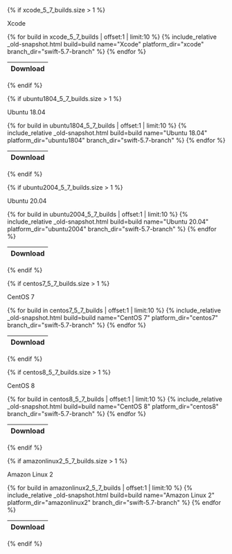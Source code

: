 {% if xcode_5_7_builds.size > 1 %}

Xcode
<table id="osx-builds" class="downloads">
    <thead>
        <tr>
            <th class="download">Download</th>
        </tr>
    </thead>
    <tbody>
        {% for build in xcode_5_7_builds | offset:1 | limit:10 %}
            {% include_relative _old-snapshot.html build=build name="Xcode" platform_dir="xcode" branch_dir="swift-5.7-branch" %}
        {% endfor %}
    </tbody>
</table>

{% endif %}

{% if ubuntu1804_5_7_builds.size > 1 %}

Ubuntu 18.04

<table id="linux-builds" class="downloads">
    <thead>
        <tr>
            <th class="download">Download</th>
        </tr>
    </thead>
    <tbody>
        {% for build in ubuntu1804_5_7_builds | offset:1 | limit:10 %}
            {% include_relative _old-snapshot.html build=build name="Ubuntu 18.04" platform_dir="ubuntu1804" branch_dir="swift-5.7-branch" %}
        {% endfor %}
    </tbody>
</table>

{% endif %}

{% if ubuntu2004_5_7_builds.size > 1 %}

Ubuntu 20.04

<table id="linux-builds" class="downloads">
    <thead>
        <tr>
            <th class="download">Download</th>
        </tr>
    </thead>
    <tbody>
        {% for build in ubuntu2004_5_7_builds | offset:1 | limit:10 %}
            {% include_relative _old-snapshot.html build=build name="Ubuntu 20.04" platform_dir="ubuntu2004" branch_dir="swift-5.7-branch" %}
        {% endfor %}
    </tbody>
</table>

{% endif %}

{% if centos7_5_7_builds.size > 1 %}

CentOS 7

<table id="linux-builds" class="downloads">
    <thead>
        <tr>
            <th class="download">Download</th>
        </tr>
    </thead>
    <tbody>
        {% for build in centos7_5_7_builds | offset:1 | limit:10 %}
            {% include_relative _old-snapshot.html build=build name="CentOS 7" platform_dir="centos7" branch_dir="swift-5.7-branch" %}
        {% endfor %}
    </tbody>
</table>

{% endif %}

{% if centos8_5_7_builds.size > 1 %}

CentOS 8

<table id="linux-builds" class="downloads">
    <thead>
        <tr>
            <th class="download">Download</th>
        </tr>
    </thead>
    <tbody>
        {% for build in centos8_5_7_builds | offset:1 | limit:10 %}
            {% include_relative _old-snapshot.html build=build name="CentOS 8" platform_dir="centos8" branch_dir="swift-5.7-branch" %}
        {% endfor %}
    </tbody>
</table>

{% endif %}

{% if amazonlinux2_5_7_builds.size > 1 %}

Amazon Linux 2

<table id="linux-builds" class="downloads">
    <thead>
        <tr>
            <th class="download">Download</th>
        </tr>
    </thead>
    <tbody>
        {% for build in amazonlinux2_5_7_builds | offset:1 | limit:10 %}
            {% include_relative _old-snapshot.html build=build name="Amazon Linux 2" platform_dir="amazonlinux2" branch_dir="swift-5.7-branch" %}
        {% endfor %}
    </tbody>
</table>

{% endif %}


<!-- {% if windows10_5_7_builds.size > 1 %}

Windows 10

<table id="linux-builds" class="downloads">
    <thead>
        <tr>
            <th class="download">Download</th>
        </tr>
    </thead>
    <tbody>
        {% for build in windows10_5_7_builds | offset:1 | limit:10 %}
            {% include_relative _old-snapshot.html build=build name="Windows 10" platform_dir="windows10" branch_dir="swift-5.7-branch" %}
        {% endfor %}
    </tbody>
</table>

{% endif %} -->

